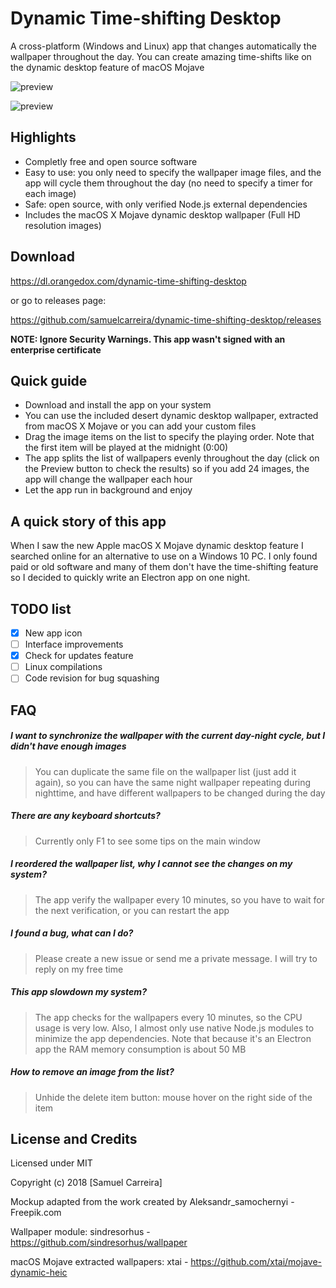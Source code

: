 # Dynamic Time-shifting Desktop
A cross-platform (Windows and Linux) app that changes automatically the wallpaper throughout the day. You can create amazing time-shifts like on the dynamic desktop feature of macOS Mojave

![preview](https://gitlab.com/samuelcarreira/dynamic-time-shifting-desktop/raw/d01406c8a084d3fd0c49c7e8d9d35bfefe50ce71/gif-preview.gif)

![preview](https://gitlab.com/samuelcarreira/dynamic-time-shifting-desktop/raw/master/preview-app.jpg)

## Highlights
- Completly free and open source software
- Easy to use: you only need to specify the wallpaper image files, and the app will cycle them throughout the day (no need to specify a timer for each image)
- Safe: open source, with only verified Node.js external dependencies
- Includes the macOS X Mojave dynamic desktop wallpaper (Full HD resolution images)

## Download
https://dl.orangedox.com/dynamic-time-shifting-desktop

or go to releases page:

https://github.com/samuelcarreira/dynamic-time-shifting-desktop/releases

**NOTE: Ignore Security Warnings. This app wasn't signed with an enterprise certificate**



## Quick guide
-  Download and install the app on your system
-  You can use the included desert dynamic desktop wallpaper, extracted from macOS X Mojave or you can add your custom files
-  Drag the image items on the list to specify the playing order. Note that the first item will be played at the midnight (0:00)
-  The app splits the list of wallpapers evenly throughout the day (click on the Preview button to check the results) so if you add 24 images, the app will change the wallpaper each hour
-  Let the app run in background and enjoy

## A quick story of this app
When I saw the new Apple macOS X Mojave dynamic desktop feature I searched online for an alternative to use on a Windows 10 PC. I only found paid or old software and many of them don't have the time-shifting feature so I decided to quickly write an Electron app on one night.

## TODO list
- [x]  New app icon
- [ ]  Interface improvements
- [x]  Check for updates feature
- [ ]  Linux compilations
- [ ]  Code revision for bug squashing

## FAQ
##### I want to synchronize the wallpaper with the current day-night cycle, but I didn't have enough images
> You can duplicate the same file on the wallpaper list (just add it again), so you can have the same night wallpaper repeating during nighttime, and have different wallpapers to be changed during the day

##### There are any keyboard shortcuts?
> Currently only F1 to see some tips on the main window

##### I reordered the wallpaper list, why I cannot see the changes on my system?
> The app verify the wallpaper every 10 minutes, so you have to wait for the next verification, or you can restart the app

##### I found a bug, what can I do?
> Please create a new issue or send me a private message. I will try to reply on my free time

##### This app slowdown my system?
> The app checks for the wallpapers every 10 minutes, so the CPU usage is very low. Also, I almost only use native Node.js modules to minimize the app dependencies. Note that because it's an Electron app the RAM memory consumption is about 50 MB

##### How to remove an image from the list?
> Unhide the delete item button: mouse hover on the right side of the item


## License and Credits

Licensed under MIT

Copyright (c) 2018 [Samuel Carreira]

Mockup adapted from the work created by Aleksandr_samochernyi - Freepik.com

Wallpaper module: sindresorhus - https://github.com/sindresorhus/wallpaper

macOS Mojave extracted wallpapers: xtai - https://github.com/xtai/mojave-dynamic-heic